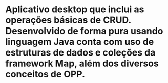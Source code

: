 ﻿# Aplicativo desktop que inclui as operações básicas de CRUD. Desenvolvido de forma pura usando linguagem Java conta com uso de estruturas de dados e coleções da framework Map, além dos diversos conceitos de OPP.
